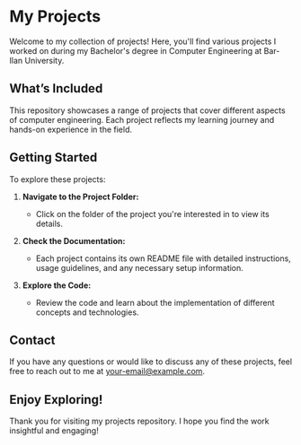 # My Projects

Welcome to my collection of projects! Here, you'll find various projects I worked on during my Bachelor's degree in Computer Engineering at Bar-Ilan University.

## What’s Included

This repository showcases a range of projects that cover different aspects of computer engineering. Each project reflects my learning journey and hands-on experience in the field. 

## Getting Started

To explore these projects:

1. **Navigate to the Project Folder:**
   - Click on the folder of the project you're interested in to view its details.

2. **Check the Documentation:**
   - Each project contains its own README file with detailed instructions, usage guidelines, and any necessary setup information.

3. **Explore the Code:**
   - Review the code and learn about the implementation of different concepts and technologies.

## Contact

If you have any questions or would like to discuss any of these projects, feel free to reach out to me at [your-email@example.com](mailto:your-email@example.com).

## Enjoy Exploring!

Thank you for visiting my projects repository. I hope you find the work insightful and engaging!

